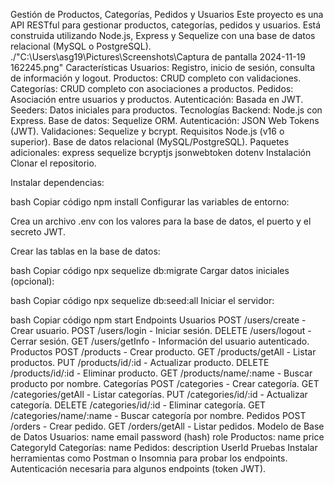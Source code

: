 Gestión de Productos, Categorías, Pedidos y Usuarios
Este proyecto es una API RESTful para gestionar productos, categorías, pedidos y usuarios. Está construida utilizando Node.js, Express y Sequelize con una base de datos relacional (MySQL o PostgreSQL).
./"C:\Users\asg19\Pictures\Screenshots\Captura de pantalla 2024-11-19 162245.png"
Características
Usuarios: Registro, inicio de sesión, consulta de información y logout.
Productos: CRUD completo con validaciones.
Categorías: CRUD completo con asociaciones a productos.
Pedidos: Asociación entre usuarios y productos.
Autenticación: Basada en JWT.
Seeders: Datos iniciales para productos.
Tecnologías
Backend: Node.js con Express.
Base de datos: Sequelize ORM.
Autenticación: JSON Web Tokens (JWT).
Validaciones: Sequelize y bcrypt.
Requisitos
Node.js (v16 o superior).
Base de datos relacional (MySQL/PostgreSQL).
Paquetes adicionales:
express
sequelize
bcryptjs
jsonwebtoken
dotenv
Instalación
Clonar el repositorio.

Instalar dependencias:

bash
Copiar código
npm install
Configurar las variables de entorno:

Crea un archivo .env con los valores para la base de datos, el puerto y el secreto JWT.

Crear las tablas en la base de datos:

bash
Copiar código
npx sequelize db:migrate
Cargar datos iniciales (opcional):

bash
Copiar código
npx sequelize db:seed:all
Iniciar el servidor:

bash
Copiar código
npm start
Endpoints
Usuarios
POST /users/create - Crear usuario.
POST /users/login - Iniciar sesión.
DELETE /users/logout - Cerrar sesión.
GET /users/getInfo - Información del usuario autenticado.
Productos
POST /products - Crear producto.
GET /products/getAll - Listar productos.
PUT /products/id/:id - Actualizar producto.
DELETE /products/id/:id - Eliminar producto.
GET /products/name/:name - Buscar producto por nombre.
Categorías
POST /categories - Crear categoría.
GET /categories/getAll - Listar categorías.
PUT /categories/id/:id - Actualizar categoría.
DELETE /categories/id/:id - Eliminar categoría.
GET /categories/name/:name - Buscar categoría por nombre.
Pedidos
POST /orders - Crear pedido.
GET /orders/getAll - Listar pedidos.
Modelo de Base de Datos
Usuarios:
name
email
password (hash)
role
Productos:
name
price
CategoryId
Categorías:
name
Pedidos:
description
UserId
Pruebas
Instalar herramientas como Postman o Insomnia para probar los endpoints.
Autenticación necesaria para algunos endpoints (token JWT).